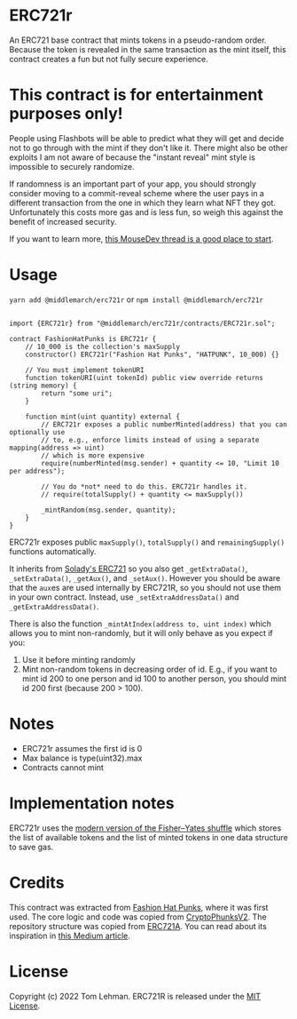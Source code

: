 # ERC721r

An ERC721 base contract that mints tokens in a pseudo-random order. Because the token is revealed in the same transaction as the mint itself, this contract creates a fun but not fully secure experience.

# This contract is for entertainment purposes only!

People using Flashbots will be able to predict what they will get and decide not to go through with the mint if they don't like it. There might also be other exploits I am not aware of because the "instant reveal" mint style is impossible to securely randomize.

If randomness is an important part of your app, you should strongly consider moving to a commit-reveal scheme where the user pays in a different transaction from the one in which they learn what NFT they got. Unfortunately this costs more gas and is less fun, so weigh this against the benefit of increased security.

If you want to learn more, [this MouseDev thread is a good place to start](https://twitter.com/_MouseDev/status/1623044314983964682).

# Usage

`yarn add @middlemarch/erc721r` or `npm install @middlemarch/erc721r`

```solidity

import {ERC721r} from "@middlemarch/erc721r/contracts/ERC721r.sol";

contract FashionHatPunks is ERC721r {
    // 10_000 is the collection's maxSupply
    constructor() ERC721r("Fashion Hat Punks", "HATPUNK", 10_000) {}
    
    // You must implement tokenURI
    function tokenURI(uint tokenId) public view override returns (string memory) {
        return "some uri";
    }
    
    function mint(uint quantity) external {
        // ERC721r exposes a public numberMinted(address) that you can optionally use
        // to, e.g., enforce limits instead of using a separate mapping(address => uint)
        // which is more expensive
        require(numberMinted(msg.sender) + quantity <= 10, "Limit 10 per address");
        
        // You do *not* need to do this. ERC721r handles it.
        // require(totalSupply() + quantity <= maxSupply())
        
        _mintRandom(msg.sender, quantity);
    }
}
```

ERC721r exposes public `maxSupply()`, `totalSupply()` and `remainingSupply()` functions automatically.

It inherits from [Solady's ERC721](https://github.com/Vectorized/solady/blob/main/src/tokens/ERC721.sol) so you also get `_getExtraData()`, `_setExtraData()`, `_getAux()`, and `_setAux()`. However you should be aware that the `aux`es are used internally by ERC721R, so you should not use them in your own contract. Instead, use `_setExtraAddressData()` and `_getExtraAddressData()`.

There is also the function `_mintAtIndex(address to, uint index)` which allows you to mint non-randomly, but it will only behave as you expect if you:

1. Use it before minting randomly
2. Mint non-random tokens in decreasing order of id. E.g., if you want to mint id 200 to one person and id 100 to another person, you should mint id 200 first (because 200 > 100).

# Notes

* ERC721r assumes the first id is 0
* Max balance is type(uint32).max
* Contracts cannot mint

# Implementation notes

ERC721r uses the [modern version of the Fisher–Yates shuffle](https://en.wikipedia.org/wiki/Fisher%E2%80%93Yates_shuffle#The_modern_algorithm) which stores the list of available tokens and the list of minted tokens in one data structure to save gas.

# Credits

This contract was extracted from [Fashion Hat Punks](https://etherscan.io/address/0x1febcd663f11e2654f3f02f261bee477eeff73cd#code), where it was first used. The core logic and code was copied from [CryptoPhunksV2](https://etherscan.io/address/0xf07468eAd8cf26c752C676E43C814FEe9c8CF402#code). The repository structure was copied from [ERC721A](https://github.com/chiru-labs/ERC721A). You can read about its inspiration in [this Medium article](https://medium.com/@dumbnamenumbers/erc721r-a-new-erc721-contract-for-random-minting-so-people-dont-snipe-all-the-rares-68dd06611e5).

# License

Copyright (c) 2022 Tom Lehman. ERC721R is released under the [MIT License](https://opensource.org/licenses/MIT).
